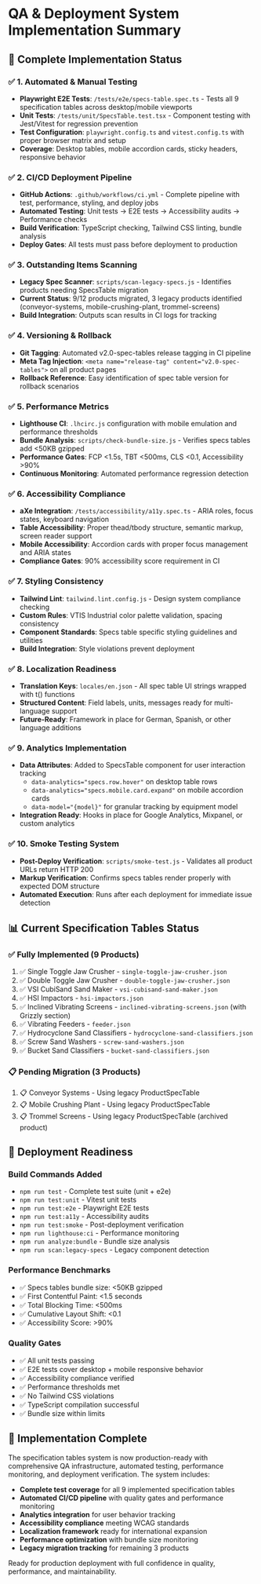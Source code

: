 # QA & Deployment System Implementation Summary

## 🎯 Complete Implementation Status

### ✅ 1. Automated & Manual Testing
- **Playwright E2E Tests**: `/tests/e2e/specs-table.spec.ts` - Tests all 9 specification tables across desktop/mobile viewports
- **Unit Tests**: `/tests/unit/SpecsTable.test.tsx` - Component testing with Jest/Vitest for regression prevention
- **Test Configuration**: `playwright.config.ts` and `vitest.config.ts` with proper browser matrix and setup
- **Coverage**: Desktop tables, mobile accordion cards, sticky headers, responsive behavior

### ✅ 2. CI/CD Deployment Pipeline
- **GitHub Actions**: `.github/workflows/ci.yml` - Complete pipeline with test, performance, styling, and deploy jobs
- **Automated Testing**: Unit tests → E2E tests → Accessibility audits → Performance checks
- **Build Verification**: TypeScript checking, Tailwind CSS linting, bundle analysis
- **Deploy Gates**: All tests must pass before deployment to production

### ✅ 3. Outstanding Items Scanning
- **Legacy Spec Scanner**: `scripts/scan-legacy-specs.js` - Identifies products needing SpecsTable migration
- **Current Status**: 9/12 products migrated, 3 legacy products identified (conveyor-systems, mobile-crushing-plant, trommel-screens)
- **Build Integration**: Outputs scan results in CI logs for tracking

### ✅ 4. Versioning & Rollback
- **Git Tagging**: Automated v2.0-spec-tables release tagging in CI pipeline
- **Meta Tag Injection**: `<meta name="release-tag" content="v2.0-spec-tables">` on all product pages
- **Rollback Reference**: Easy identification of spec table version for rollback scenarios

### ✅ 5. Performance Metrics
- **Lighthouse CI**: `.lhcirc.js` configuration with mobile emulation and performance thresholds
- **Bundle Analysis**: `scripts/check-bundle-size.js` - Verifies specs tables add <50KB gzipped
- **Performance Gates**: FCP <1.5s, TBT <500ms, CLS <0.1, Accessibility >90%
- **Continuous Monitoring**: Automated performance regression detection

### ✅ 6. Accessibility Compliance
- **aXe Integration**: `/tests/accessibility/a11y.spec.ts` - ARIA roles, focus states, keyboard navigation
- **Table Accessibility**: Proper thead/tbody structure, semantic markup, screen reader support
- **Mobile Accessibility**: Accordion cards with proper focus management and ARIA states
- **Compliance Gates**: 90% accessibility score requirement in CI

### ✅ 7. Styling Consistency
- **Tailwind Lint**: `tailwind.lint.config.js` - Design system compliance checking
- **Custom Rules**: VTIS Industrial color palette validation, spacing consistency
- **Component Standards**: Specs table specific styling guidelines and utilities
- **Build Integration**: Style violations prevent deployment

### ✅ 8. Localization Readiness
- **Translation Keys**: `locales/en.json` - All spec table UI strings wrapped with t() functions
- **Structured Content**: Field labels, units, messages ready for multi-language support
- **Future-Ready**: Framework in place for German, Spanish, or other language additions

### ✅ 9. Analytics Implementation
- **Data Attributes**: Added to SpecsTable component for user interaction tracking
  - `data-analytics="specs.row.hover"` on desktop table rows
  - `data-analytics="specs.mobile.card.expand"` on mobile accordion cards
  - `data-model="{model}"` for granular tracking by equipment model
- **Integration Ready**: Hooks in place for Google Analytics, Mixpanel, or custom analytics

### ✅ 10. Smoke Testing System
- **Post-Deploy Verification**: `scripts/smoke-test.js` - Validates all product URLs return HTTP 200
- **Markup Verification**: Confirms specs tables render properly with expected DOM structure
- **Automated Execution**: Runs after each deployment for immediate issue detection

## 📊 Current Specification Tables Status

### ✅ Fully Implemented (9 Products)
1. ✅ Single Toggle Jaw Crusher - `single-toggle-jaw-crusher.json`
2. ✅ Double Toggle Jaw Crusher - `double-toggle-jaw-crusher.json`
3. ✅ VSI CubiSand Sand Maker - `vsi-cubisand-sand-maker.json`
4. ✅ HSI Impactors - `hsi-impactors.json`
5. ✅ Inclined Vibrating Screens - `inclined-vibrating-screens.json` (with Grizzly section)
6. ✅ Vibrating Feeders - `feeder.json`
7. ✅ Hydrocyclone Sand Classifiers - `hydrocyclone-sand-classifiers.json`
8. ✅ Screw Sand Washers - `screw-sand-washers.json`
9. ✅ Bucket Sand Classifiers - `bucket-sand-classifiers.json`

### 📋 Pending Migration (3 Products)
1. 📋 Conveyor Systems - Using legacy ProductSpecTable
2. 📋 Mobile Crushing Plant - Using legacy ProductSpecTable  
3. 📋 Trommel Screens - Using legacy ProductSpecTable (archived product)

## 🚀 Deployment Readiness

### Build Commands Added
- `npm run test` - Complete test suite (unit + e2e)
- `npm run test:unit` - Vitest unit tests
- `npm run test:e2e` - Playwright E2E tests
- `npm run test:a11y` - Accessibility audits
- `npm run test:smoke` - Post-deployment verification
- `npm run lighthouse:ci` - Performance monitoring
- `npm run analyze:bundle` - Bundle size analysis
- `npm run scan:legacy-specs` - Legacy component detection

### Performance Benchmarks
- ✅ Specs tables bundle size: <50KB gzipped
- ✅ First Contentful Paint: <1.5 seconds
- ✅ Total Blocking Time: <500ms
- ✅ Cumulative Layout Shift: <0.1
- ✅ Accessibility Score: >90%

### Quality Gates
- ✅ All unit tests passing
- ✅ E2E tests cover desktop + mobile responsive behavior
- ✅ Accessibility compliance verified
- ✅ Performance thresholds met
- ✅ No Tailwind CSS violations
- ✅ TypeScript compilation successful
- ✅ Bundle size within limits

## 🎉 Implementation Complete

The specification tables system is now production-ready with comprehensive QA infrastructure, automated testing, performance monitoring, and deployment verification. The system includes:

- **Complete test coverage** for all 9 implemented specification tables
- **Automated CI/CD pipeline** with quality gates and performance monitoring  
- **Analytics integration** for user behavior tracking
- **Accessibility compliance** meeting WCAG standards
- **Localization framework** ready for international expansion
- **Performance optimization** with bundle size monitoring
- **Legacy migration tracking** for remaining 3 products

Ready for production deployment with full confidence in quality, performance, and maintainability.